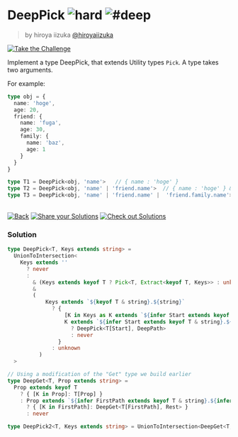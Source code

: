 <!--info-header-start--><h1>DeepPick <img src="https://img.shields.io/badge/-hard-de3d37" alt="hard"/> <img src="https://img.shields.io/badge/-%23deep-999" alt="#deep"/></h1><blockquote><p>by hiroya iizuka <a href="https://github.com/hiroyaiizuka" target="_blank">@hiroyaiizuka</a></p></blockquote><p><a href="https://tsch.js.org/956/play" target="_blank"><img src="https://img.shields.io/badge/-Take%20the%20Challenge-3178c6?logo=typescript&logoColor=white" alt="Take the Challenge"/></a> </p><!--info-header-end-->

Implement a type DeepPick, that extends Utility types `Pick`.
A type takes two arguments.


For example:

```ts
type obj = {
  name: 'hoge', 
  age: 20,
  friend: {
    name: 'fuga',
    age: 30,
    family: {
      name: 'baz',  
      age: 1 
    }
  }
}

type T1 = DeepPick<obj, 'name'>   // { name : 'hoge' }
type T2 = DeepPick<obj, 'name' | 'friend.name'>  // { name : 'hoge' } & { friend: { name: 'fuga' }}
type T3 = DeepPick<obj, 'name' | 'friend.name' |  'friend.family.name'>  // { name : 'hoge' } &  { friend: { name: 'fuga' }} & { friend: { family: { name: 'baz' }}}

```


<!--info-footer-start--><br><a href="../../README.md" target="_blank"><img src="https://img.shields.io/badge/-Back-grey" alt="Back"/></a> <a href="https://tsch.js.org/956/answer" target="_blank"><img src="https://img.shields.io/badge/-Share%20your%20Solutions-teal" alt="Share your Solutions"/></a> <a href="https://tsch.js.org/956/solutions" target="_blank"><img src="https://img.shields.io/badge/-Check%20out%20Solutions-de5a77?logo=awesome-lists&logoColor=white" alt="Check out Solutions"/></a> <!--info-footer-end-->
 
 
### Solution
 
 
```ts
type DeepPick<T, Keys extends string> =
  UnionToIntersection<
    Keys extends ''
      ? never
      :
        & (Keys extends keyof T ? Pick<T, Extract<keyof T, Keys>> : unknown)
        &
        (
            Keys extends `${keyof T & string}.${string}`
              ? {
                  [K in Keys as K extends `${infer Start extends keyof T & string}.${string}` ? Start : never]:
                  K extends `${infer Start extends keyof T & string}.${infer DeepPath}`
                    ? DeepPick<T[Start], DeepPath>
                    : never
                }
              : unknown
          )
  >

// Using a modification of the "Get" type we build earlier
type DeepGet<T, Prop extends string> =
  Prop extends keyof T
    ? { [K in Prop]: T[Prop] }
    : Prop extends `${infer FirstPath extends keyof T & string}.${infer Rest}`
      ? { [K in FirstPath]: DeepGet<T[FirstPath], Rest> }
      : never

type DeepPick2<T, Keys extends string> = UnionToIntersection<DeepGet<T, Keys>>
```
